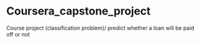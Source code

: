 # Coursera_capstone_project
Course project (classification problem)/ predict whether a loan will be paid off or not
